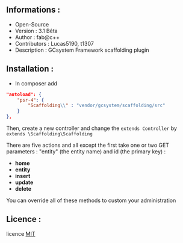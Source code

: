 ﻿Informations :
-----------

* Open-Source
* Version  : 3.1 Bêta
* Author : fab@c++
* Contributors : Lucas5190, t1307
* Description : GCsystem Framework scaffolding plugin

Installation :
-----------

* In composer add

```json
"autoload": {
	"psr-4": {
		"Scaffolding\\" : "vendor/gcsystem/scaffolding/src"
	}
},
```
Then, create a new controller and change the `extends Controller` by `extends \Scaffolding\Scaffolding`

There are five actions and all except the first take one or two GET parameters : "entity" (the entity name) and id (the primary key) : 

 - **home**
 - **entity**
 - **insert**
 - **update**
 - **delete**

You can override all of these methods to custom your administration

Licence :
-----------

licence [MIT](http://opensource.org/licenses/MIT)